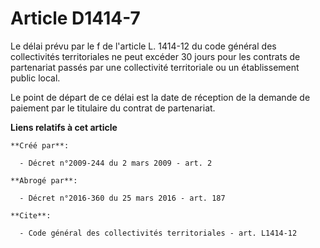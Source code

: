 # Article D1414-7

Le délai prévu par le f de  l'article L. 1414-12 du code général des collectivités territoriales ne  peut excéder 30 jours
pour les contrats de partenariat passés par une  collectivité territoriale ou un établissement public local. 

Le point de départ de ce délai est la date de réception de la demande de  paiement par le titulaire du contrat de
partenariat.

**Liens relatifs à cet article**

	**Créé par**:

	  - Décret n°2009-244 du 2 mars 2009 - art. 2

	**Abrogé par**:

	  - Décret n°2016-360 du 25 mars 2016 - art. 187

	**Cite**:

	  - Code général des collectivités territoriales - art. L1414-12
